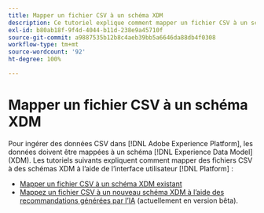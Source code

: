 ```yaml
---
title: Mapper un fichier CSV à un schéma XDM
description: Ce tutoriel explique comment mapper un fichier CSV à un schéma XDM à l’aide de l’interface utilisateur d’Adobe Experience Platform.
exl-id: b80ab18f-9f4d-4044-b11d-238e9a45710f
source-git-commit: a9887535b12b8c4aeb39bb5a6646da88db4f0308
workflow-type: tm+mt
source-wordcount: '92'
ht-degree: 100%

---
```


# Mapper un fichier CSV à un schéma XDM

Pour ingérer des données CSV dans [!DNL Adobe Experience Platform], les données doivent être mappées à un schéma [!DNL Experience Data Model] (XDM). Les tutoriels suivants expliquent comment mapper des fichiers CSV à des schémas XDM à l’aide de l’interface utilisateur [!DNL Platform] :

* [Mapper un fichier CSV à un schéma XDM existant](./existing-schema.md)
* [Mappez un fichier CSV à un nouveau schéma XDM à l’aide des recommandations générées par l’IA](./recommendations.md) (actuellement en version bêta).
